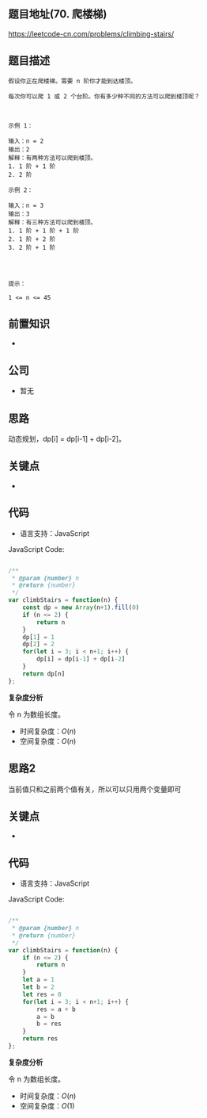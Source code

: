 
## 题目地址(70. 爬楼梯)

https://leetcode-cn.com/problems/climbing-stairs/

## 题目描述

```
假设你正在爬楼梯。需要 n 阶你才能到达楼顶。

每次你可以爬 1 或 2 个台阶。你有多少种不同的方法可以爬到楼顶呢？

 

示例 1：

输入：n = 2
输出：2
解释：有两种方法可以爬到楼顶。
1. 1 阶 + 1 阶
2. 2 阶

示例 2：

输入：n = 3
输出：3
解释：有三种方法可以爬到楼顶。
1. 1 阶 + 1 阶 + 1 阶
2. 1 阶 + 2 阶
3. 2 阶 + 1 阶


 

提示：

1 <= n <= 45
```

## 前置知识

- 

## 公司

- 暂无

## 思路

动态规划，dp[i] = dp[i-1] + dp[i-2]。

## 关键点

-  

## 代码

- 语言支持：JavaScript

JavaScript Code:

```javascript

/**
 * @param {number} n
 * @return {number}
 */
var climbStairs = function(n) {
    const dp = new Array(n+1).fill(0)
    if (n <= 2) {
        return n
    }
    dp[1] = 1
    dp[2] = 2
    for(let i = 3; i < n+1; i++) {
        dp[i] = dp[i-1] + dp[i-2]
    }
    return dp[n]
};

```


**复杂度分析**

令 n 为数组长度。

- 时间复杂度：$O(n)$
- 空间复杂度：$O(n)$

## 思路2

当前值只和之前两个值有关，所以可以只用两个变量即可

## 关键点

-  

## 代码

- 语言支持：JavaScript

JavaScript Code:

```javascript

/**
 * @param {number} n
 * @return {number}
 */
var climbStairs = function(n) {
    if (n <= 2) {
        return n
    }
    let a = 1
    let b = 2
    let res = 0
    for(let i = 3; i < n+1; i++) {
        res = a + b
        a = b
        b = res
    }
    return res
};

```


**复杂度分析**

令 n 为数组长度。

- 时间复杂度：$O(n)$
- 空间复杂度：$O(1)$



